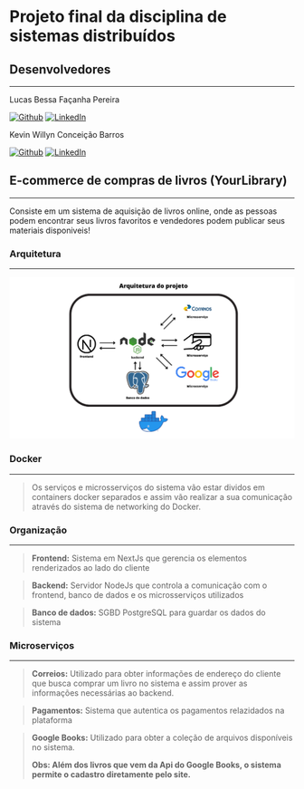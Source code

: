 # Projeto final da disciplina de sistemas distribuídos

## Desenvolvedores
---
Lucas Bessa Façanha Pereira

[![Github](https://img.shields.io/badge/GitHub-100000?style=for-the-badge&logo=github&logoColor=white)](https://github.com/llBessa)
[![LinkedIn](https://img.shields.io/badge/LinkedIn-0077B5?style=for-the-badge&logo=linkedin&logoColor=white)](https://www.linkedin.com/in/lucas-bessa-185565245/)

Kevin Willyn Conceição Barros

[![Github](https://img.shields.io/badge/GitHub-100000?style=for-the-badge&logo=github&logoColor=white)](https://github.com/KvWIlY)
[![LinkedIn](https://img.shields.io/badge/LinkedIn-0077B5?style=for-the-badge&logo=linkedin&logoColor=white)](https://www.linkedin.com/in/kevin-willyn-3130b9133/)

## E-commerce de compras de livros (YourLibrary)
---
Consiste em um sistema de aquisição de livros online, onde as pessoas podem encontrar seus livros favoritos e vendedores podem publicar seus materiais disponiveis!

### Arquitetura
---
![arquitetura do projeto](imagens/Arquitetura%20do%20projeto.png)

### Docker
---

> Os serviços e microsserviços do sistema vão estar dividos em containers docker separados e assim vão realizar a sua comunicação através do sistema de networking do Docker.

### Organização
---

> **Frontend:** Sistema em NextJs que gerencia os elementos renderizados ao lado do cliente

> **Backend:** Servidor NodeJs que controla a comunicação com o frontend, banco de dados e os microsserviços utilizados

> **Banco de dados:** SGBD PostgreSQL para guardar os dados do sistema

### Microserviços
---

> **Correios:** Utilizado para obter informações de endereço do cliente que busca comprar um livro no sistema e assim prover as informações necessárias ao backend.

> **Pagamentos:** Sistema que autentica os pagamentos relazidados na plataforma

> **Google Books:** Utilizado para obter a coleção de arquivos disponíveis no sistema.<br>
>
> **Obs: Além dos livros que vem da Api do Google Books, o sistema permite o cadastro diretamente pelo site.**